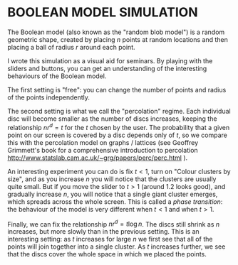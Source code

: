 # BOOLEAN MODEL SIMULATION

The Boolean model (also known as the "random blob model") is a random geometric shape, created by placing $n$ points at random locations and then placing a ball of radius $r$ around each point.

I wrote this simulation as a visual aid for seminars.
By playing with the sliders and buttons, you can get an understanding of the interesting behaviours of the Boolean model.

The first setting is "free": you can change the number of points and radius of the points independently.

The second setting is what we call the "percolation" regime.
Each individual disc will become smaller as the number of discs increases,
keeping the relationship $n r^d = t$ for the $t$ chosen by the user.
The probability that a given point on our screen is covered by a disc depends only of $t$,
so we compare this with the percolation model on graphs / lattices
(see Geoffrey Grimmett's book for a comprehensive introduction to percolation http://www.statslab.cam.ac.uk/~grg/papers/perc/perc.html ).

An interesting experiment you can do is fix $t < 1$, turn on "Colour clusters by size", and as you increase $n$ you will notice that the clusters are usually quite small.
But if you move the slider to $t > 1$ (around 1.2 looks good), and gradually increase $n$, you will notice that a single giant cluster emerges, which spreads across the whole screen.
This is called a *phase transition*: the behaviour of the model is very different when $t < 1$ and when $t > 1$.

Finally, we can fix the relationship $n r^d = t \log n$. The discs still shrink as $n$ increases, but more slowly than in the previous setting.
This is an interesting setting: as $t$ increases for large $n$ we first see that all of the points will join together into a single cluster.
As $t$ increases further, we see that the discs cover the whole space in which we placed the points.
